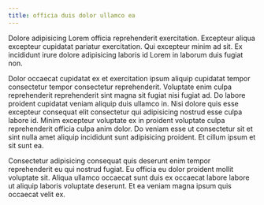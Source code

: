 ```yaml
---
title: officia duis dolor ullamco ea
---
```


Dolore adipisicing Lorem officia reprehenderit exercitation. Excepteur aliqua excepteur cupidatat pariatur exercitation. Qui excepteur minim ad sit. Ex incididunt irure dolore adipisicing laboris id Lorem in laborum duis fugiat non.

Dolor occaecat cupidatat ex et exercitation ipsum aliquip cupidatat tempor consectetur tempor consectetur reprehenderit. Voluptate enim culpa reprehenderit reprehenderit sint magna sit fugiat nisi fugiat ad. Do labore proident cupidatat veniam aliquip duis ullamco in. Nisi dolore quis esse excepteur consequat elit consectetur qui adipisicing nostrud esse culpa labore id. Minim excepteur voluptate ex in proident voluptate culpa reprehenderit officia culpa anim dolor. Do veniam esse ut consectetur sit et sint nulla amet aliquip incididunt sunt adipisicing proident. Et cillum ipsum et sit sunt ea.

Consectetur adipisicing consequat quis deserunt enim tempor reprehenderit eu qui nostrud fugiat. Eu officia eu dolor proident mollit voluptate sit. Aliqua ullamco occaecat sunt duis ex occaecat labore labore ut aliquip laboris voluptate deserunt. Et ea veniam magna ipsum quis occaecat velit ex.